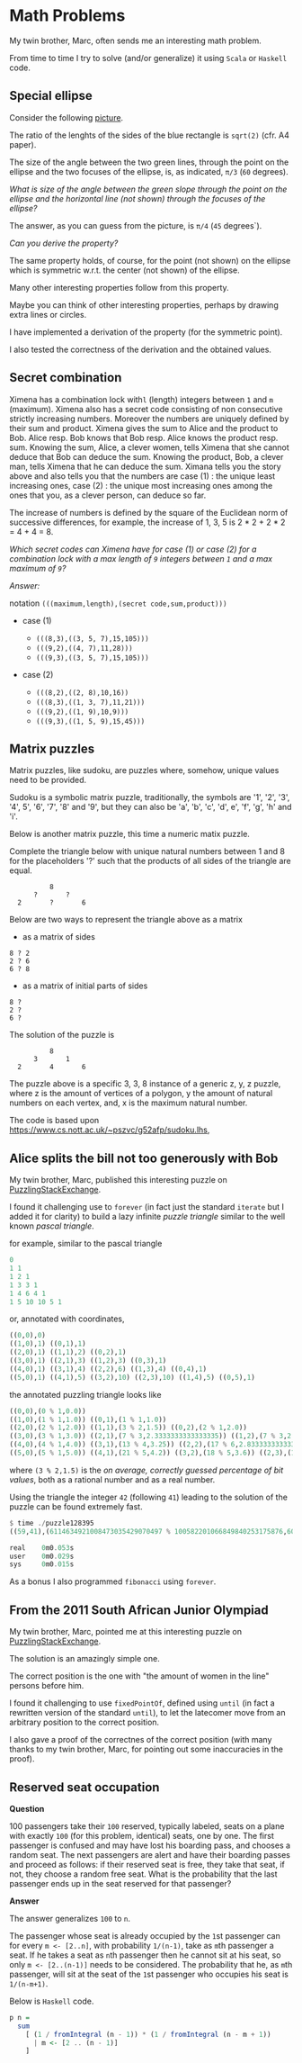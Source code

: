 # Math Problems

My twin brother, Marc, often sends me an interesting math problem.

From time to time I try to solve (and/or generalize) it using `Scala` or `Haskell` code.

## Special ellipse

Consider the following
[picture](https://github.com/LucDuponcheelAtGitHub/mathProblems/blob/master/png/ellipse.png).

The ratio of the lenghts of the sides of the blue rectangle is `sqrt(2)` (cfr. A4 paper).

The size of the angle between the two green lines, through the point on the ellipse
and the two focuses of the ellipse, is, as indicated, `π/3` (`60` degrees).

*What is size of the angle between the green slope through the point on the*
*ellipse and the horizontal line (not shown) through the focuses of the ellipse?*

The answer, as you can guess from the picture, is `π/4` (`45` degrees`).

*Can you derive the property?*

The same property holds, of course, for the point (not shown) on the ellipse
which is symmetric w.r.t. the center (not shown) of the ellipse.

Many other interesting properties follow from this property.

Maybe you can think of other interesting properties,
perhaps by drawing extra lines or circles.

I have implemented a derivation of the property (for the symmetric point).

I also tested the correctness of the derivation and the obtained values.

## Secret combination

Ximena has a combination lock with`l` (length) integers between `1` and `m` (maximum).
Ximena also has a secret code consisting of non consecutive strictly increasing numbers.
Moreover the numbers are uniquely defined by their sum and product.
Ximena gives the sum to Alice and the product to Bob.
Alice resp. Bob knows that Bob resp. Alice knows the product resp. sum.
Knowing the sum, Alice, a clever women, tells Ximena that she cannot deduce that Bob can deduce the sum.
Knowing the product, Bob, a clever man, tells Ximena that he can deduce the sum.
Ximana tells you the story above and also tells you that the numbers are
case (1) : the unique least increasing ones,
case (2) : the unique most increasing ones
among the ones that you, as a clever person, can deduce so far.

The increase of numbers is defined by the square of the Euclidean norm of successive
differences, for example, the increase of 1, 3, 5 is 2 * 2 + 2 * 2 = 4 + 4 = 8.

*Which secret codes can Ximena have for case (1) or case (2) for a combination lock*
*with a max length of `9` integers between `1` and a max maximum of `9`?*

*Answer:* 

notation `(((maximum,length),(secret code,sum,product)))`

- case (1)
  - `(((8,3),((3, 5, 7),15,105)))`
  - `(((9,2),((4, 7),11,28)))`
  - `(((9,3),((3, 5, 7),15,105)))`

- case (2)
  - `(((8,2),((2, 8),10,16))`
  - `(((8,3),((1, 3, 7),11,21)))`
  - `(((9,2),((1, 9),10,9)))`
  - `(((9,3),((1, 5, 9),15,45)))`

## Matrix puzzles

Matrix puzzles, like sudoku, are puzzles where, somehow,
unique values need to be provided.

Sudoku is a symbolic matrix puzzle, traditionally, the symbols are
'1', '2', '3', '4', 5', '6', '7', '8' and '9', but they can also be
'a', 'b', 'c', 'd', e', 'f', 'g', 'h' and 'i'.

Below is another matrix puzzle, this time a numeric matix puzzle.

Complete the triangle below with unique natural numbers between 1 and 8
for the placeholders '?'
such that the products of all sides of the triangle are equal.

```
          8
      ?       ?
  2       ?       6
```

Below are two ways to represent the triangle above as a matrix

- as a matrix of sides

```
8 ? 2
2 ? 6
6 ? 8
```

- as a matrix of initial parts of sides

```
8 ?
2 ?
6 ?
```

The solution of the puzzle is

```
          8
      3       1
  2       4       6
```

The puzzle above is a specific 3, 3, 8 instance of a generic z, y, z puzzle, where
z is the amount of vertices of a polygon,
y the amount of natural numbers on each vertex, and,
x is the maximum natural number.

The code is based upon https://www.cs.nott.ac.uk/~pszvc/g52afp/sudoku.lhs,

## Alice splits the bill not too generously with Bob

My twin brother, Marc, published this interesting puzzle on
[PuzzlingStackExchange](https://puzzling.stackexchange.com/questions/128395/alice-splits-the-bill-not-too-generously-with-bob).

I found it challenging use to `forever` (in fact just the standard `iterate` but I added it for clarity) to build a
lazy infinite *puzzle triangle* similar to the well known *pascal triangle*.

for example, similar to the pascal triangle

```haskell
0
1 1
1 2 1
1 3 3 1
1 4 6 4 1
1 5 10 10 5 1
```

or, annotated with coordinates,

```haskell
((0,0),0)
((1,0),1) ((0,1),1)
((2,0),1) ((1,1),2) ((0,2),1)
((3,0),1) ((2,1),3) ((1,2),3) ((0,3),1)
((4,0),1) ((3,1),4) ((2,2),6) ((1,3),4) ((0,4),1)
((5,0),1) ((4,1),5) ((3,2),10) ((2,3),10) ((1,4),5) ((0,5),1)
```

the annotated puzzling triangle looks like

```haskell
((0,0),(0 % 1,0.0))
((1,0),(1 % 1,1.0)) ((0,1),(1 % 1,1.0))
((2,0),(2 % 1,2.0)) ((1,1),(3 % 2,1.5)) ((0,2),(2 % 1,2.0))
((3,0),(3 % 1,3.0)) ((2,1),(7 % 3,2.3333333333333335)) ((1,2),(7 % 3,2.3333333333333335)) ((0,3),(3 % 1,3.0))
((4,0),(4 % 1,4.0)) ((3,1),(13 % 4,3.25)) ((2,2),(17 % 6,2.8333333333333335)) ((1,3),(13 % 4,3.25)) ((0,4),(4 % 1,4.0))
((5,0),(5 % 1,5.0)) ((4,1),(21 % 5,4.2)) ((3,2),(18 % 5,3.6)) ((2,3),(18 % 5,3.6)) ((1,4),(21 % 5,4.2)) ((0,5),(5 % 1,5.0))
```

where `(3 % 2,1.5)` is the *on average, correctly guessed percentage of bit values*, both as a rational number
and as a real number.

Using the triangle the integer `42` (following `41`) leading to the solution of the puzzle can be found extremely fast.

```haskell
$ time ./puzzle128395 
((59,41),(6114634921008473035429070497 % 100582201066849840253175876,60.7924151206883))

real    0m0.053s
user    0m0.029s
sys     0m0.015s
```

As a bonus I also programmed `fibonacci` using `forever`.

## From the 2011 South African Junior Olympiad

My twin brother, Marc, pointed me at this interesting puzzle on
[PuzzlingStackExchange](https://puzzling.stackexchange.com/questions/128595/prove-that-it-is-always-possible-for-them-to-join-the-line-so-that-the-number-of).

The solution is an amazingly simple one.

The correct position is the one with "the amount of women in the line" persons before him.

I found it challenging to use `fixedPointOf`, defined using `until` (in fact a rewritten version of the standard
`until`), to let the latecomer move from an arbitrary position to the correct position.

I also gave a proof of the correctnes of the correct position (with many thanks to my twin brother, Marc, for pointing
out some inaccuracies in the proof).

## Reserved seat occupation

**Question**

100 passengers take their `100` reserved, typically labeled, seats on a plane with exactly `100` (for this problem,
identical) seats, one by one. The first passenger is confused and may have lost his boarding pass, and chooses a random
seat. The next passengers are alert and have their boarding passes and proceed as follows: if their reserved seat is
free, they take that seat, if not, they choose a random free seat. What is the probability that the last passenger ends
up in the seat reserved for that passenger?

**Answer**

The answer generalizes `100` to `n`.

The passenger whose seat is already occupied by the `1`st passenger can for every `m <- [2..n]`, with probability
`1/(n-1)`, take as `m`th passenger a seat. If he takes a seat as `n`th passenger then he cannot sit at his seat, so
only `m <- [2..(n-1)]` needs to be considered. The probability that he, as `m`th passenger, will sit at the seat of the
`1`st passenger who occupies his seat is `1/(n-m+1)`.

Below is `Haskell` code.

```haskell
p n =
  sum
    [ (1 / fromIntegral (n - 1)) * (1 / fromIntegral (n - m + 1))
      | m <- [2 .. (n - 1)]
    ]
```

